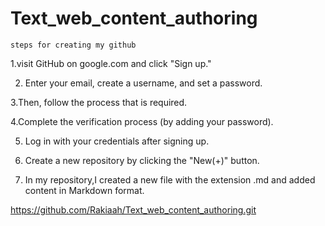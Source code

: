 # Text_web_content_authoring

    steps for creating my github
1.visit GitHub on google.com and click "Sign up."

2. Enter your email, create a username, and set a password.

3.Then, follow the process that is required.

4.Complete the verification process (by adding your password).

5. Log in with your credentials after signing up.

6. Create a new repository by clicking the "New(+)" button.

7. In my repository,I created a new file with the extension .md and added content in Markdown format.



https://github.com/Rakiaah/Text_web_content_authoring.git
